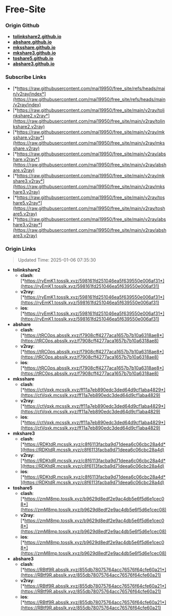 # Free-Site

### Origin Github

- [**tolinkshare2.github.io**](https://github.com/tolinkshare2/tolinkshare2.github.io)
- [**abshare.github.io**](https://github.com/abshare/abshare.github.io)
- [**mksshare.github.io**](https://github.com/mksshare/mksshare.github.io)
- [**mkshare3.github.io**](https://github.com/mkshare3/mkshare3.github.io)
- [**toshare5.github.io**](https://github.com/toshare5/toshare5.github.io)
- [**abshare3.github.io**](https://github.com/abshare3/abshare3.github.io)

### Subscribe Links

- [*https://raw.githubusercontent.com/mai19950/free_site/refs/heads/main/v2ray/index*](https://raw.githubusercontent.com/mai19950/free_site/refs/heads/main/v2ray/index)
- [*https://raw.githubusercontent.com/mai19950/free_site/main/v2ray/tolinkshare2.v2ray*](https://raw.githubusercontent.com/mai19950/free_site/main/v2ray/tolinkshare2.v2ray)
- [*https://raw.githubusercontent.com/mai19950/free_site/main/v2ray/mksshare.v2ray*](https://raw.githubusercontent.com/mai19950/free_site/main/v2ray/mksshare.v2ray)
- [*https://raw.githubusercontent.com/mai19950/free_site/main/v2ray/abshare.v2ray*](https://raw.githubusercontent.com/mai19950/free_site/main/v2ray/abshare.v2ray)
- [*https://raw.githubusercontent.com/mai19950/free_site/main/v2ray/mkshare3.v2ray*](https://raw.githubusercontent.com/mai19950/free_site/main/v2ray/mkshare3.v2ray)
- [*https://raw.githubusercontent.com/mai19950/free_site/main/v2ray/toshare5.v2ray*](https://raw.githubusercontent.com/mai19950/free_site/main/v2ray/toshare5.v2ray)
- [*https://raw.githubusercontent.com/mai19950/free_site/main/v2ray/abshare3.v2ray*](https://raw.githubusercontent.com/mai19950/free_site/main/v2ray/abshare3.v2ray)

### Origin Links

> Updated Time: 2025-01-06 07:35:30

- **tolinkshare2**
  - **clash**: [*https://ryEmK1.tosslk.xyz/598161fd251046ea5f639550e006af31*](https://ryEmK1.tosslk.xyz/598161fd251046ea5f639550e006af31)
  - **v2ray**: [*https://ryEmK1.tosslk.xyz/598161fd251046ea5f639550e006af31*](https://ryEmK1.tosslk.xyz/598161fd251046ea5f639550e006af31)
  - **ios**: [*https://ryEmK1.tosslk.xyz/598161fd251046ea5f639550e006af31*](https://ryEmK1.tosslk.xyz/598161fd251046ea5f639550e006af31)
- **abshare**
  - **clash**: [*https://tRC0ps.absslk.xyz/f7908cff4277aca1657b7b10a6318ae8*](https://tRC0ps.absslk.xyz/f7908cff4277aca1657b7b10a6318ae8)
  - **v2ray**: [*https://tRC0ps.absslk.xyz/f7908cff4277aca1657b7b10a6318ae8*](https://tRC0ps.absslk.xyz/f7908cff4277aca1657b7b10a6318ae8)
  - **ios**: [*https://tRC0ps.absslk.xyz/f7908cff4277aca1657b7b10a6318ae8*](https://tRC0ps.absslk.xyz/f7908cff4277aca1657b7b10a6318ae8)
- **mksshare**
  - **clash**: [*https://ctVqxk.mcsslk.xyz/ff11a7eb890edc3ded64d9cf1aba4829*](https://ctVqxk.mcsslk.xyz/ff11a7eb890edc3ded64d9cf1aba4829)
  - **v2ray**: [*https://ctVqxk.mcsslk.xyz/ff11a7eb890edc3ded64d9cf1aba4829*](https://ctVqxk.mcsslk.xyz/ff11a7eb890edc3ded64d9cf1aba4829)
  - **ios**: [*https://ctVqxk.mcsslk.xyz/ff11a7eb890edc3ded64d9cf1aba4829*](https://ctVqxk.mcsslk.xyz/ff11a7eb890edc3ded64d9cf1aba4829)
- **mkshare3**
  - **clash**: [*https://RDKtdR.mcsslk.xyz/c8f6113facba9d71deea6c06cbc28a4d*](https://RDKtdR.mcsslk.xyz/c8f6113facba9d71deea6c06cbc28a4d)
  - **v2ray**: [*https://RDKtdR.mcsslk.xyz/c8f6113facba9d71deea6c06cbc28a4d*](https://RDKtdR.mcsslk.xyz/c8f6113facba9d71deea6c06cbc28a4d)
  - **ios**: [*https://RDKtdR.mcsslk.xyz/c8f6113facba9d71deea6c06cbc28a4d*](https://RDKtdR.mcsslk.xyz/c8f6113facba9d71deea6c06cbc28a4d)
- **toshare5**
  - **clash**: [*https://zmM8mp.tosslk.xyz/b9629d8edf2e9ac4db5e6f5d6e1cec08*](https://zmM8mp.tosslk.xyz/b9629d8edf2e9ac4db5e6f5d6e1cec08)
  - **v2ray**: [*https://zmM8mp.tosslk.xyz/b9629d8edf2e9ac4db5e6f5d6e1cec08*](https://zmM8mp.tosslk.xyz/b9629d8edf2e9ac4db5e6f5d6e1cec08)
  - **ios**: [*https://zmM8mp.tosslk.xyz/b9629d8edf2e9ac4db5e6f5d6e1cec08*](https://zmM8mp.tosslk.xyz/b9629d8edf2e9ac4db5e6f5d6e1cec08)
- **abshare3**
  - **clash**: [*https://RBtf9R.absslk.xyz/855db78075764acc76576f64cfe60a21*](https://RBtf9R.absslk.xyz/855db78075764acc76576f64cfe60a21)
  - **v2ray**: [*https://RBtf9R.absslk.xyz/855db78075764acc76576f64cfe60a21*](https://RBtf9R.absslk.xyz/855db78075764acc76576f64cfe60a21)
  - **ios**: [*https://RBtf9R.absslk.xyz/855db78075764acc76576f64cfe60a21*](https://RBtf9R.absslk.xyz/855db78075764acc76576f64cfe60a21)

